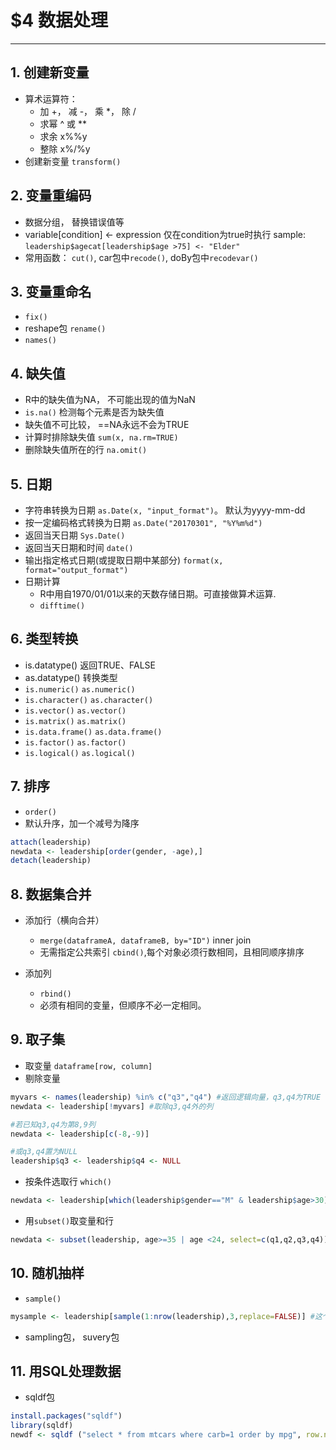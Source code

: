 ﻿# $4 数据处理

---

## 1. 创建新变量
* 算术运算符：
    * 加 +， 减 -， 乘 *， 除 /
    * 求幂  ^ 或 \*\*
    * 求余  x%%y
    * 整除  x%/%y
* 创建新变量 `transform()`

## 2. 变量重编码
* 数据分组， 替换错误值等
* variable[condition] <- expression 仅在condition为true时执行
sample: `leadership$agecat[leadership$age >75] <- "Elder"`
* 常用函数： `cut()`, car包中`recode()`, doBy包中`recodevar()`

## 3. 变量重命名
* `fix()`
* reshape包 `rename()`
* `names()`

## 4. 缺失值
* R中的缺失值为NA， 不可能出现的值为NaN
* `is.na()` 检测每个元素是否为缺失值
* 缺失值不可比较， ==NA永远不会为TRUE
* 计算时排除缺失值 `sum(x, na.rm=TRUE)`
* 删除缺失值所在的行  `na.omit()`

## 5. 日期
* 字符串转换为日期 `as.Date(x, "input_format")`。 默认为yyyy-mm-dd
* 按一定编码格式转换为日期 `as.Date("20170301", "%Y%m%d")`
* 返回当天日期 `Sys.Date()`
* 返回当天日期和时间 `date()`
* 输出指定格式日期(或提取日期中某部分) `format(x, format="output_format")`
* 日期计算
    * R中用自1970/01/01以来的天数存储日期。可直接做算术运算.
    * `difftime()`
    
## 6. 类型转换
* is.datatype() 返回TRUE、FALSE
* as.datatype() 转换类型
* `is.numeric()` `as.numeric()`
* `is.character()` `as.character()`
* `is.vector()` `as.vector()`
* `is.matrix()` `as.matrix()`
* `is.data.frame()` `as.data.frame()`
* `is.factor()` `as.factor()`
* `is.logical()` `as.logical()`

## 7. 排序
* `order()`
* 默认升序，加一个减号为降序
```R 
attach(leadership)
newdata <- leadership[order(gender, -age),]
detach(leadership)
```
## 8. 数据集合并
* 添加行（横向合并）
    * `merge(dataframeA, dataframeB, by="ID")`  inner join
    * 无需指定公共索引 `cbind()`,每个对象必须行数相同，且相同顺序排序
    
* 添加列
    * `rbind()`
    * 必须有相同的变量，但顺序不必一定相同。
    
## 9. 取子集
* 取变量 `dataframe[row, column]`
* 剔除变量 
```R
myvars <- names(leadership) %in% c("q3","q4") #返回逻辑向量，q3,q4为TRUE
newdata <- leadership[!myvars] #取除q3,q4外的列

#若已知q3,q4为第8,9列
newdata <- leadership[c(-8,-9)]

#或q3,q4置为NULL
leadership$q3 <- leadership$q4 <- NULL
```
* 按条件选取行 `which()`
```R
newdata <- leadership[which(leadership$gender=="M" & leadership$age>30),]
```
* 用`subset()`取变量和行
```R
newdata <- subset(leadership, age>=35 | age <24, select=c(q1,q2,q3,q4))
```

## 10. 随机抽样 
* `sample()`
```R
mysample <- leadership[sample(1:nrow(leadership),3,replace=FALSE)] #这个数据集中无放回随机抽取大小为3的样本
```
* sampling包， suvery包

## 11. 用SQL处理数据
* sqldf包
```R
install.packages("sqldf")
library(sqldf)
newdf <- sqldf ("select * from mtcars where carb=1 order by mpg", row.names=TRUE)
```
